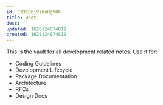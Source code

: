 ```yaml
---
id: C33IQbjVihnHgVU6
title: Root
desc: ''
updated: 1628124074812
created: 1628124074812
---
```


This is the vault for all development related notes. Use it for:

- Coding Guidelines
- Development Lifecycle
- Package Documentation
- Architecture
- RFCs
- Design Docs